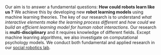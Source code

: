 Our aim is to answer a fundamental questions: **How could robots learn like us ?** We achieve this by developing new **robot learning models** using machine learning theories. The key of our research is to understand _what interactive elements make the learning process different_ and _how could we build an efficient learning model for human robot interactions_. 
Our research is **multi-disciplinary** and it requires knowledge of different fields. Except machine leanring algorithms, we also investigate on computational psychology models. We conduct both fundamental and applied research in our [social robotics lab](http://hri.research.it.uu.se).
